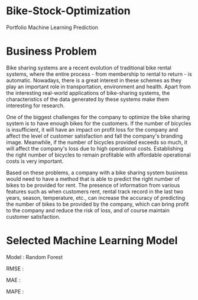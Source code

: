 # Bike-Stock-Optimization
Portfolio Machine Learning Prediction

# Business Problem
Bike sharing systems are a recent evolution of traditional bike rental systems, where the entire process - from membership to rental to return - is automatic. Nowadays, there is a great interest in these schemes as they play an important role in transportation, environment and health. Apart from the interesting real-world applications of bike-sharing systems, the characteristics of the data generated by these systems make them interesting for research.

One of the biggest challenges for the company to optimize the bike sharing system is to have enough bikes for the customers. If the number of bicycles is insufficient, it will have an impact on profit loss for the company and affect the level of customer satisfaction and fall the company's branding image. Meanwhile, if the number of bicycles provided exceeds so much, it will affect the company's loss due to high operational costs. Establishing the right number of bicycles to remain profitable with affordable operational costs is very important.

Based on these problems, a company with a bike sharing system business would need to have a method that is able to predict the right number of bikes to be provided for rent. The presence of information from various features such as when customers rent, rental track record in the last two years, season, temperature, etc., can increase the accuracy of predicting the number of bikes to be provided by the company, which can bring profit to the company and reduce the risk of loss, and of course maintain customer satisfaction.

# Selected Machine Learning Model
Model   : Random Forest

RMSE    :

MAE     :

MAPE    :
